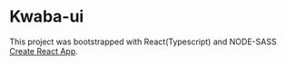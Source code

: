 # Kwaba-ui

This project was bootstrapped with React(Typescript) and NODE-SASS [Create React App](https://github.com/facebook/create-react-app).

